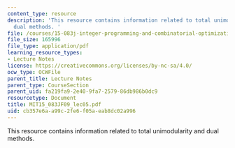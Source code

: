 ```yaml
---
content_type: resource
description: 'This resource contains information related to total unimodularity and
  dual methods. '
file: /courses/15-083j-integer-programming-and-combinatorial-optimization-fall-2009/cb357e6aa99c2fe6f05aeab8dc02a996_MIT15_083JF09_lec05.pdf
file_size: 165996
file_type: application/pdf
learning_resource_types:
- Lecture Notes
license: https://creativecommons.org/licenses/by-nc-sa/4.0/
ocw_type: OCWFile
parent_title: Lecture Notes
parent_type: CourseSection
parent_uid: fa219fa9-2e40-9fa7-2579-86db986b0dc9
resourcetype: Document
title: MIT15_083JF09_lec05.pdf
uid: cb357e6a-a99c-2fe6-f05a-eab8dc02a996
---
```

This resource contains information related to total unimodularity and dual methods. 